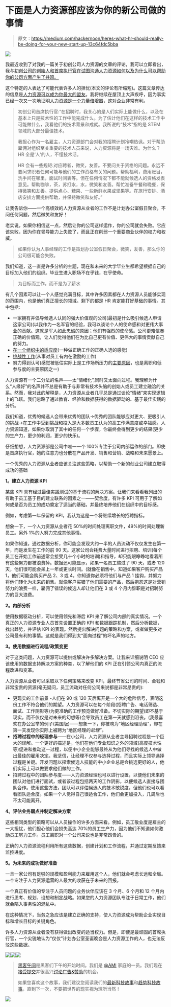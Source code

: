 # 下面是人力资源部应该为你的新公司做的事情

> 原文：<https://medium.com/hackernoon/heres-what-hr-should-really-be-doing-for-your-new-start-up-13c64fdc5bba>

![](img/2eff78c6aaacdcfaa3cc250286eb7b2b.png)

我最近收到了对我的一篇关于初创公司人力资源的文章的评论，我可以立即看出，我与[初创公司的创始人和首席执行官在试图沟通人力资源如何以及为什么可以帮助你的公司方面产生了共鸣。](https://hackernoon.com/tagged/startup)

这个特定的人表达了可能代表许多人的担忧(本文的评论有所缩短)。这篇文章传达的信息是[人力资源可以成为你最大的盟友](https://hackernoon.com/dear-start-up-ceo-dont-hate-me-because-i-work-in-hr-bb61c9ee52a3)。我将继续在屋顶上大声疾呼，因为事实已经一次又一次地证明[人力资源是一个力量倍增器](http://blog.hr-congress.com/hr-as-a-force-multiplier/)，这对企业非常有利。

> 初创公司首席执行官:“在招聘时，我关心的是人们实际上能做什么，以及在基本上只是技术性的工作中能完成什么。为了估计他们在这样的技术工作中可能做什么，我看他们的技术背景和成就。我所说的“技术”指的是 STEM 领域的大部分最佳技术。
> 
> 我担心作为一名雇主，人力资源部门会对我的招聘计划冷嘲热讽。对于帮助雇佣对组织至关重要的技术人员来说，人力资源将是一场灾难。为什么？HR 全是‘人’的人，不懂技术活。
> 
> HR 会有一些规矩:对应聘者，微笑，友善。不要问关于资格的问题。永远不要问求职者任何可能与他们的工作资格有关的问题。帮助福利，费用账目，洗手间在哪里，面试时间表等。但在任何情况下都不能就候选人的资格发表意见。帮助咖啡，茶，苏打水，水，微笑和友善。帮忙准备午餐和晚餐，保持微笑和友善。提供点心、糖果、一些新鲜水果或坚果等。在旅行安排、酒店安排方面提供帮助，并保持微笑和友好。”

让我告诉你——一个高绩效的人力资源从业者的工作不是计划办公室假日聚会，不问任何问题，然后微笑和友好！

老实说，如果你相信这一点，然后让你的公司这样运作，你的公司就会失败。它应该失败，因为你在领导能力上失败了，而且正在削弱一个重要商业伙伴的权力和权威。

> 如果你认为人事经理的工作是策划办公室假日聚会，微笑，友善，那么你的公司很可能会失败。

我们知道，这一直是许多分析的主题，现在和未来的大学毕业生都希望根据自己的目标加入他们的组织。毕业生进入职场不在乎钱，在乎使命。

> 为目标而工作，而不是为了薪水

有几个因素可以让一个人感觉充满目标，其中许多因素都在人力资源人员能够实现的范围内，也是他们真正擅长的领域。剩下的都是 HR 肯定能打好基础的事情。其中包括:

*   一家拥有并倡导候选人认同的强大价值观的公司(最初是什么吸引候选人申请这家公司)(以我作为一名军官的经验，我可以谈论个人的使命感和对更伟大事业的贡献。这就是军人如此忠诚的原因；他们有强烈的使命感。公司更难信奉正确的价值观，让人们觉得他们在为比自己更有价值、更伟大的事情贡献自己的努力。
*   [在一个组织中的适应度](/@JasmineRamratan/how-to-find-good-candidates-to-hire-for-your-start-up-6114fab0845d)(一种做正确工作的正确人选的感觉)
*   [挑战性工作](/@JasmineRamratan/how-to-motivate-incentivize-and-manage-the-performance-of-an-employee-at-a-start-up-f0fde9a4865b)(从事对员工有内在激励的工作)
*   努力得到认可(感觉被低估实际上是工作场所压力的[主要原因](https://www.thestreet.com/story/13120399/1/workers-who-dont-feel-appreciated-suffer-from-extra-stress-and-discontent-with-their-jobs.html)，也是离职和低参与度的主要原因之一)

人力资源有一个二分法的名声——太“情绪化”,同时又太面向过程。我理解为什么“人缘好”的名声并不总是有助于与非常有技术头脑的创始人或员工建立融洽的关系。然而，我对此的解释是，人力资源从业者几乎总是通过谈论“情绪”来实现逻辑上的飞跃。我们忽略了通过教育、经验和数据获得的数据驱动的、基于最佳实践的分析。

我们知道，优秀的候选人会带来优秀的团队→优秀的团队能够应对更大、更吸引人的挑战→在工作中受到挑战和投入是大多数员工认为的高工作满意度或幸福感。人力资源知道，如果你取消了其中的任何一个步骤，你最终会得到更少的结果(更少的生产力，更少的利润，更少的快乐)。

仔细想想，人力资源部是公司中唯一一个 100%专注于公司内部运作的部门。即使是首席执行官，她的注意力也分散在产品开发、销售和营销、战略和未来愿景上。

一个优秀的人力资源从业者应该关注这些策略，以帮助一个新的创业公司建立取得成功的基础

**1。建立人力资源 KPI**

某些 KPI 具有经过最佳实践测试的基于流程的解决方案。让我们来看看我列出的有助于员工基于目的建立联系的因素之一——契合度。有许多 KPI 可用于了解如何或是否为员工的成功奠定了适当的基础，并最终培养他们在组织中的目标感。

例如，考虑第一年保留的 KPI，我认为这是一个将继续增长的招聘指标。

想象一下，一个人力资源从业者花 50%的时间处理离职文件，49%的时间处理新员工。另外 1%的人努力完成其他事情。

如果你知道，通过数据分析，你可能会发现大约一半的人员流动不仅仅发生在第一年，而是发生在工作的前 90 天。这家公司会耗费大量时间进行招聘、培训(每个员工在开始工作前通常会接受几十个小时的培训)和指导，却只能眼睁睁地看着所有这些努力都被浪费掉。数据还可能显示，如果一名员工熬过了 90 天，或者 120 天，他们很可能会呆上一年或更长时间。(就像在销售中，知道如果客户购买产品 1，他们可能会购买产品 2、3 或 4，你知道你必须将他们与产品 1 挂钩，并努力将他们转化为未来的销售。就像客户买错了他们需要的产品，然后抱怨这是对营销努力的浪费一样，雇佣了错误的候选人却让他们在 3 或 4 个月内辞职是对招聘努力的巨大浪费。

**2。内部分析**

使用数据驱动分析，可以使用领先和滞后 KPI 来了解公司内部的真实情况。一个真正的人力资源专业人员首先设置正确的 KPI 和数据跟踪机制，然后分析数据，找出趋势，并评估 KPI 的表现。然后提出解决问题的策略和方案，或者做更多对公司最有利的事情。这就是我们得到太“面向过程”的坏名声的地方。

**3。使用数据进行流程/政策变更**

对于这类问题，人力资源可以提供或解决许多解决方案。让我来详细说明 CEO 应该使用的数据支持解决方案的种类，以了解他们的 KPI 正在引领公司内真正的流程改进和变革。

人力资源从业者可以采取以下任何策略来改变 KPI，最终节省公司的时间、金钱和非常宝贵的资源(毫无疑问，员工流动对任何公司来说都是非常昂贵的):

*   更现实的工作前景 -人们在 90 或 120 天后离开是一个大的危险信号，表明这份工作不符合他们的期望。人力资源可以在每个阶段(招聘广告、电话筛选、面试、工作阴影等)为更准确的工作预览做好准备。不切实际的期望(即不基于现实，而不仅仅是对未来的幻想等)会导致员工在第一天就感到沮丧。(我最喜欢在办公室举的例子(美国版)——想象一下，你被聘为“地区经理助理”，却在第一天发现你实际上被聘为“地区经理的*助理”。*
*   **招聘过程中的经理参与**——在小公司，人力资源从业者主导招聘过程是一个巨大的误解。一个更好的描述是，他们在他们专业知识之外的领域(高度技术性等)促进和推动这一过程，以便中小企业能够最终从为他们寻找的候选人中做出最佳的雇用决定。我坚信，让经理不仅参与选择过程，而且实际上领导选择过程是关键。开发问题以探索候选人技能的中小企业总是会挑选更好的人，他们实际上可以做要求他们做的工作。
*   招聘过程中的团队参与度——人力资源经理也可以进行设置，以便他们未来的团队对他们进行面试，或者该过程包括两天的工作阴影，以便候选人直接与团队合作。使用这些方法，团队可以评估候选人的技术敏锐度，但他们也可以看看团队适合度。如果一个人觉得自己很适合工作，他们会更加投入，几周后也不太可能离开。

**4。评估业务弱点并制定解决方案**

这些相同类型的策略可以从人员操作的许多方面来看。例如，员工敬业度是雇主的一大担忧，他们担心他们会损失高达 70%的员工生产力，因为他们不知道如何激励员工努力工作。员工离职对一个公司来说也是非常昂贵的。

正确的人力资源流程利用所有这些数据，创建计划和工作流程，并通过定期反馈来监控进度。

**5。为未来的成功做好准备**

一旦一家公司有足够的规模和盈利能力来雇用这个人，他们就会考虑长远和全局。一个专注于人力资源运营的人最大的收获在于未来的回报。

一个真正有价值的专注于人员问题的业务伙伴应该在 3 个月、6 个月和 12 个月内进行思考、规划、设想和制定战略。如果您的人力资源团队专注于日常工作，他们就会陷入事务性的混乱中。

在这种情况下，当务之急应该是建立正确的支持，使人力资源成为帮助企业实现目标和增长目标的关键角色。

许多人力资源从业者没有获得做出改变的适当权力。但是，即使是最顽固的首席执行官，一个尖锐地认为“仅仅”计划办公室圣诞晚会是人力资源工作的人，也无法反驳这些数据。

[![](img/50ef4044ecd4e250b5d50f368b775d38.png)](http://bit.ly/HackernoonFB)[![](img/979d9a46439d5aebbdcdca574e21dc81.png)](https://goo.gl/k7XYbx)[![](img/2930ba6bd2c12218fdbbf7e02c8746ff.png)](https://goo.gl/4ofytp)

> [黑客午间](http://bit.ly/Hackernoon)是黑客们下午的开始时间。我们是 [@AMI](http://bit.ly/atAMIatAMI) 家庭的一员。我们现在[接受提交](http://bit.ly/hackernoonsubmission)并很高兴[讨论广告&赞助](mailto:partners@amipublications.com)的机会。
> 
> 如果您喜欢这个故事，我们建议您阅读我们的[最新科技故事](http://bit.ly/hackernoonlatestt)和[趋势科技故事](https://hackernoon.com/trending)。直到下一次，不要把世界的现实视为理所当然！

![](img/be0ca55ba73a573dce11effb2ee80d56.png)